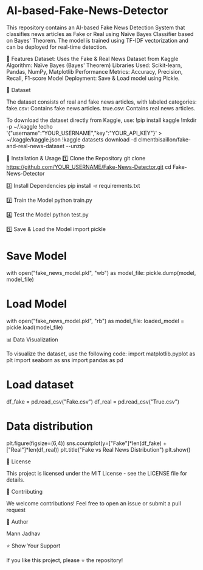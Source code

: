 # AI-based-Fake-News-Detector
This repository contains an AI-based Fake News Detection System that classifies news articles as Fake or Real using Naïve Bayes Classifier based on Bayes' Theorem. The model is trained using TF-IDF vectorization and can be deployed for real-time detection.

📌 Features
Dataset: Uses the Fake & Real News Dataset from Kaggle
Algorithm: Naïve Bayes (Bayes' Theorem)
Libraries Used: Scikit-learn, Pandas, NumPy, Matplotlib
Performance Metrics: Accuracy, Precision, Recall, F1-score
Model Deployment: Save & Load model using Pickle.

📂 Dataset

The dataset consists of real and fake news articles, with labeled categories:
fake.csv: Contains fake news articles.
true.csv: Contains real news articles.

To download the dataset directly from Kaggle, use:
!pip install kaggle
!mkdir -p ~/.kaggle
!echo '{"username":"YOUR_USERNAME","key":"YOUR_API_KEY"}' > ~/.kaggle/kaggle.json
!kaggle datasets download -d clmentbisaillon/fake-and-real-news-dataset --unzip

🚀 Installation & Usage
1️⃣ Clone the Repository
git clone https://github.com/YOUR_USERNAME/Fake-News-Detector.git
cd Fake-News-Detector

2️⃣ Install Dependencies
pip install -r requirements.txt

3️⃣ Train the Model
python train.py

4️⃣ Test the Model
python test.py

5️⃣ Save & Load the Model
import pickle

# Save Model
with open("fake_news_model.pkl", "wb") as model_file:
    pickle.dump(model, model_file)

# Load Model
with open("fake_news_model.pkl", "rb") as model_file:
    loaded_model = pickle.load(model_file)

📊 Data Visualization

To visualize the dataset, use the following code:
import matplotlib.pyplot as plt
import seaborn as sns
import pandas as pd

# Load dataset
df_fake = pd.read_csv("Fake.csv")
df_real = pd.read_csv("True.csv")

# Data distribution
plt.figure(figsize=(6,4))
sns.countplot(y=["Fake"]*len(df_fake) + ["Real"]*len(df_real))
plt.title("Fake vs Real News Distribution")
plt.show()

📜 License

This project is licensed under the MIT License - see the LICENSE file for details.

🤝 Contributing

We welcome contributions! Feel free to open an issue or submit a pull request

📝 Author

Mann Jadhav

⭐ Show Your Support

If you like this project, please ⭐ the repository!
